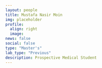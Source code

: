 ```yaml
---
layout: people
title: Mustafa Nasir Moin
img: placeholder
profile:
  align: right
  image:
news: false
social: false
type: "Master's"
lab_type: "Previous"
description: Prospective Medical Student
---
```

